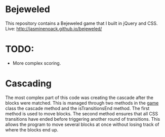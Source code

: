 # Bejeweled

This repository contains a Bejeweled game that I built in jQuery and CSS.
Live: http://jasminenoack.github.io/bejeweled/

# TODO:

- More complex scoring.

# Cascading

The most complex part of this code was creating the cascade after the blocks were matched. This is managed through two methods in the [game](.lib/game.js) class the cascade method and the isTransitionsEnd method. The first method is used to move blocks. The second method ensures that all CSS transitions have ended before triggering another round of transitions. This allows the program to move several blocks at once without losing track of where the blocks end up.
